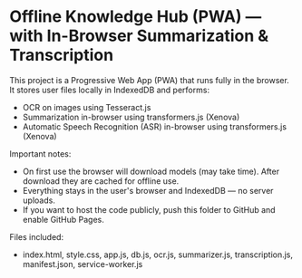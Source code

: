 # Offline Knowledge Hub (PWA) — with In-Browser Summarization & Transcription

This project is a Progressive Web App (PWA) that runs fully in the browser. It stores user files locally in IndexedDB and performs:

- OCR on images using Tesseract.js
- Summarization in-browser using transformers.js (Xenova)
- Automatic Speech Recognition (ASR) in-browser using transformers.js (Xenova)

Important notes:
- On first use the browser will download models (may take time). After download they are cached for offline use.
- Everything stays in the user's browser and IndexedDB — no server uploads.
- If you want to host the code publicly, push this folder to GitHub and enable GitHub Pages.

Files included:
- index.html, style.css, app.js, db.js, ocr.js, summarizer.js, transcription.js, manifest.json, service-worker.js

